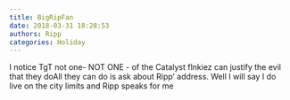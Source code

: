 ```yaml
---
title: BigRipFan
date: 2018-03-31 18:28:53
authors: Ripp
categories: Holiday
---
```


 I notice TgT not one- NOT ONE - of the Catalyst flnkiez can justify the evil that they doAll they can do is ask about Ripp’ address. Well I will say I do live on the city limits and Ripp speaks for me